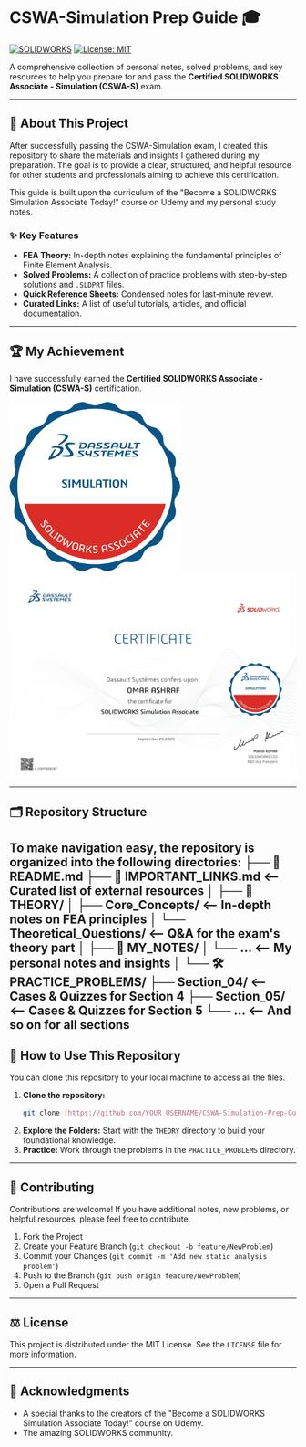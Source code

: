 # CSWA-Simulation Prep Guide 🎓

[![SOLIDWORKS](https://img.shields.io/badge/SOLIDWORKS-Simulation-red?style=for-the-badge&logo=solidworks)](https://www.solidworks.com/category/simulation-software)
[![License: MIT](https://img.shields.io/badge/License-MIT-yellow.svg?style=for-the-badge)](https://opensource.org/licenses/MIT)

A comprehensive collection of personal notes, solved problems, and key resources to help you prepare for and pass the **Certified SOLIDWORKS Associate - Simulation (CSWA-S)** exam.

---

## 📜 About This Project

After successfully passing the CSWA-Simulation exam, I created this repository to share the materials and insights I gathered during my preparation. The goal is to provide a clear, structured, and helpful resource for other students and professionals aiming to achieve this certification.

This guide is built upon the curriculum of the "Become a SOLIDWORKS Simulation Associate Today!" course on Udemy and my personal study notes.

### ✨ Key Features

* **FEA Theory:** In-depth notes explaining the fundamental principles of Finite Element Analysis.
* **Solved Problems:** A collection of practice problems with step-by-step solutions and `.SLDPRT` files.
* **Quick Reference Sheets:** Condensed notes for last-minute review.
* **Curated Links:** A list of useful tutorials, articles, and official documentation.

---

## 🏆 My Achievement

I have successfully earned the **Certified SOLIDWORKS Associate - Simulation (CSWA-S)** certification.

<p align="left">
  <img src="CERTIFICAT+BADGE/ASSOCIATE - SIMULATION.png" alt="CSWA-Simulation Badge" width="300">

  <a href="CERTIFICAT+BADGE/Certificate_C-D9YF6RJV87.jpg">
    <img src="CERTIFICAT+BADGE/Certificate_C-D9YF6RJV87.jpg" alt="CSWA-Simulation Certificate" width="600">
  </a>
</p>

---

## 🗂️ Repository Structure

To make navigation easy, the repository is organized into the following directories:
├── 📄 README.md
├── 📄 IMPORTANT_LINKS.md       <-- Curated list of external resources
│
├── 🧠 THEORY/
│   ├── Core_Concepts/          <-- In-depth notes on FEA principles
│   └── Theoretical_Questions/  <-- Q&A for the exam's theory part
│
├── 📝 MY_NOTES/
│   └── ...                     <-- My personal notes and insights
│
└── 🛠️ PRACTICE_PROBLEMS/
├── Section_04/             <-- Cases & Quizzes for Section 4
├── Section_05/             <-- Cases & Quizzes for Section 5
└── ...                     <-- And so on for all sections
---

## 🚀 How to Use This Repository

You can clone this repository to your local machine to access all the files.

1.  **Clone the repository:**
    ```bash
    git clone [https://github.com/YOUR_USERNAME/CSWA-Simulation-Prep-Guide.git](https://github.com/YOUR_USERNAME/CSWA-Simulation-Prep-Guide.git)
    ```
2.  **Explore the Folders:** Start with the `THEORY` directory to build your foundational knowledge.
3.  **Practice:** Work through the problems in the `PRACTICE_PROBLEMS` directory.

---

## 🤝 Contributing

Contributions are welcome! If you have additional notes, new problems, or helpful resources, please feel free to contribute.

1.  Fork the Project
2.  Create your Feature Branch (`git checkout -b feature/NewProblem`)
3.  Commit your Changes (`git commit -m 'Add new static analysis problem'`)
4.  Push to the Branch (`git push origin feature/NewProblem`)
5.  Open a Pull Request

---

## ⚖️ License

This project is distributed under the MIT License. See the `LICENSE` file for more information.

---

## 🙏 Acknowledgments

* A special thanks to the creators of the "Become a SOLIDWORKS Simulation Associate Today!" course on Udemy.
* The amazing SOLIDWORKS community.
